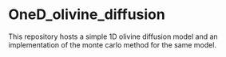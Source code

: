 # OneD_olivine_diffusion
This repository hosts a simple 1D olivine diffusion model and an implementation of the monte carlo method for the same model.
